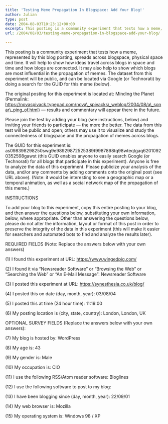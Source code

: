 ```yaml
---
title: 'Testing Meme Propagation In Blogspace: Add Your Blog!'
author: Julian
type: post
date: 2004-08-03T10:23:12+00:00
excerpt: This posting is a community experiment that tests how a meme, represented by this blog posting, spreads across blogspace, physical space and time. It will help to show how ideas travel across blogs in space and time and how blogs are connected. It may also help to show which blogs are most influential in the propagation of memes. The dataset from this experiment will be public, and can be located via Google (or Technorati) by doing a search for the GUID for this meme (as098398298250swg9e98929872525389t9987898tq98wteqtgaq62010920352598gawst).
url: /2004/08/03/testing-meme-propagation-in-blogspace-add-your-blog/

---
```

This posting is a community experiment that tests how a meme, represented by this blog posting, spreads across blogspace, physical space and time. It will help to show how ideas travel across blogs in space and time and how blogs are connected. It may also help to show which blogs are most influential in the propagation of memes. The dataset from this experiment will be public, and can be located via Google (or Technorati) by doing a search for the GUID for this meme (below).

The original posting for this experiment is located at: Minding the Planet (Permalink: https://novaspivack.typepad.com/nova\_spivacks\_weblog/2004/08/a\_sonar\_ping_of.html) &#8212; results and commentary will appear there in the future.

Please join the test by adding your blog (see instructions, below) and inviting your friends to participate &#8212; the more the better. The data from this test will be public and open; others may use it to visualize and study the connectedness of blogspace and the propagation of memes across blogs.

The GUID for this experiment is: as098398298250swg9e98929872525389t9987898tq98wteqtgaq62010920352598gawst (this GUID enables anyone to easily search Google (or Technorati) for all blogs that participate in this experiment). Anyone is free to analyze the data of this experiment. Please publicize your analysis of the data, and/or any comments by adding comments onto the original post (see URL above). (Note: it would be interesting to see a geographic map or a temporal animation, as well as a social network map of the propagation of this meme.)

INSTRUCTIONS

To add your blog to this experiment, copy this entire posting to your blog, and then answer the questions below, substituting your own information, below, where appropriate. Other than answering the questions below, please do not alter the information, layout or format of this post in order to preserve the integrity of the data in this experiment (this will make it easier for searchers and automated bots to find and analyze the results later).

REQUIRED FIELDS (Note: Replace the answers below with your own answers)

(1) I found this experiment at URL: https://www.wingedpig.com/

(2) I found it via &#8220;Newsreader Software&#8221; or &#8220;Browsing the Web&#8221; or &#8220;Searching the Web&#8221; or &#8220;An E-Mail Message&#8221;: Newsreader Software

(3) I posted this experiment at URL: https://synesthesia.co.uk/blog/

(4) I posted this on date (day, month, year): 03/08/04

(5) I posted this at time (24 hour time): 11:19:00

(6) My posting location is (city, state, country): London, London, UK

OPTIONAL SURVEY FIELDS (Replace the answers below with your own answers):

(7) My blog is hosted by: WordPress

(8) My age is: 43

(9) My gender is: Male

(10) My occupation is: CIO

(11) I use the following RSS/Atom reader software: Bloglines

(12) I use the following software to post to my blog:

(13) I have been blogging since (day, month, year): 22/09/01

(14) My web browser is: Mozilla

(15) My operating system is: Windows 98 / XP